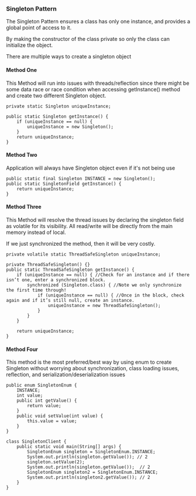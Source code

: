 ### Singleton Pattern

The Singleton Pattern ensures a class has only one instance, and provides a global point of access to it.

By making the constructor of the class private so only the class can initialize the object.

There are multiple ways to create a singleton object 

#### Method One
This Method will run into issues with threads/reflection since there might be some data race or race condition when accessing
getInstance() method and create two different Singleton object.

    private static Singleton uniqueInstance;

    public static Singleton getInstance() {
        if (uniqueInstance == null) {
            uniqueInstance = new Singleton();
        }
        return uniqueInstance;
    }

#### Method Two
Application will always have Singleton object even if it's not being use

    public static final Singleton INSTANCE = new Singleton();
    public static SingletonField getInstance() {
        return uniqueInstance;
    }

#### Method Three
This Method will resolve the thread issues by declaring the singleton field as volatile for its visibility.
All read/write will be directly from the main memory instead of local.

If we just synchronized the method, then it will be very costly. 

    private volatile static ThreadSafeSingleton uniqueInstance;

    private ThreadSafeSingleton() {}
    public static ThreadSafeSingleton getInstance() {
        if (uniqueInstance == null) { //Check for an instance and if there isn’t one, enter a synchronized block.
            synchronized (Singleton.class) { //Note we only synchronize the first time through!
                if (uniqueInstance == null) { //Once in the block, check again and if it’s still null, create an instance.
                    uniqueInstance = new ThreadSafeSingleton();
                }
            }
        }

        return uniqueInstance;
    }

#### Method Four
This method is the most preferred/best way by using enum to create Singleton without worrying about
synchronization, class loading issues, reflection, and serialization/deserialization issues

    public enum SingletonEnum {
        INSTANCE;
        int value;
        public int getValue() {
            return value;
        }
        public void setValue(int value) {
            this.value = value;
        }
    }

    class SingletonClient {
        public static void main(String[] args) {
            SingletonEnum singleton = SingletonEnum.INSTANCE;
            System.out.println(singleton.getValue()); // 2
            singleton.setValue(2);
            System.out.println(singleton.getValue());  // 2
            SingletonEnum singleton2 = SingletonEnum.INSTANCE;
            System.out.println(singleton2.getValue()); // 2
        }
    }
